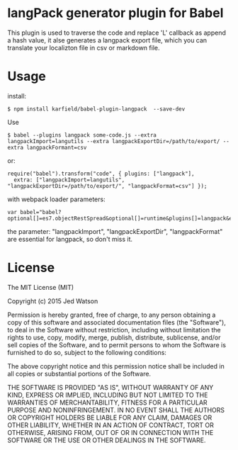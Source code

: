 # langPack generator plugin for Babel

This plugin is used to traverse the code and replace 'L' callback as append a hash value, it alse generates a langpack export file, which you can translate your localizton file in csv or markdown file.

# Usage

install:

```
$ npm install karfield/babel-plugin-langpack  --save-dev
```

Use

```
$ babel --plugins langpack some-code.js --extra langpackImport=langutils --extra langpackExportDir=/path/to/export/ --extra langpackFormant=csv
```

or:

```
require("babel").transform("code", { plugins: ["langpack"],
  extra: ["langpackImport=langutils", "langpackExportDir=/path/to/export/", "langpackFormat=csv"] });
```

with webpack loader parameters:

```
var babel="babel?optional[]=es7.objectRestSpread&optional[]=runtime&plugins[]=langpack&extra[]=langpackImport=langutils&extra[]=langpackExportDir=/path/to/export/&extra[]=langpackFormat=csv"
```

the parameter: "langpackImport", "langpackExportDir", "langpackFormat"  are essential for langpack, so don't miss it.

# License

The MIT License (MIT)

Copyright (c) 2015 Jed Watson

Permission is hereby granted, free of charge, to any person obtaining a copy of this software and associated documentation files (the "Software"), to deal in the Software without restriction, including without limitation the rights to use, copy, modify, merge, publish, distribute, sublicense, and/or sell copies of the Software, and to permit persons to whom the Software is furnished to do so, subject to the following conditions:

The above copyright notice and this permission notice shall be included in all copies or substantial portions of the Software.

THE SOFTWARE IS PROVIDED "AS IS", WITHOUT WARRANTY OF ANY KIND, EXPRESS OR IMPLIED, INCLUDING BUT NOT LIMITED TO THE WARRANTIES OF MERCHANTABILITY, FITNESS FOR A PARTICULAR PURPOSE AND NONINFRINGEMENT. IN NO EVENT SHALL THE AUTHORS OR COPYRIGHT HOLDERS BE LIABLE FOR ANY CLAIM, DAMAGES OR OTHER LIABILITY, WHETHER IN AN ACTION OF CONTRACT, TORT OR OTHERWISE, ARISING FROM, OUT OF OR IN CONNECTION WITH THE SOFTWARE OR THE USE OR OTHER DEALINGS IN THE SOFTWARE.
